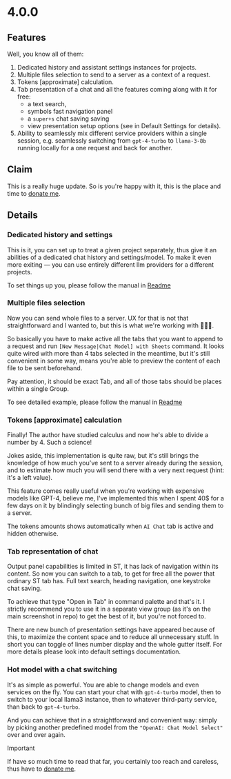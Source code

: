 # 4.0.0

## Features

Well, you know all of them:

1. Dedicated history and assistant settings instances for projects.
2. Multiple files selection to send to a server as a context of a request.
3. Tokens [approximate] calculation.
4. Tab presentation of a chat and all the features coming along with it for free:
    - a text search, 
    - symbols fast navigation panel 
    - a `super+s` chat saving saving
    - view presentation setup options (see in Default Settings for details).
5. Ability to seamlessly mix different service providers within a single session, e.g. seamlessly switching from `gpt-4-turbo` to `llama-3-8b` running locally for a one request and back for another.

## Claim

This is a really huge update. So is you're happy with it, this is the place and time to [donate me](https://github.com/sponsors/yaroslavyaroslav). 

## Details

### Dedicated history and settings

This is it, you can set up to treat a given project separately, thus give it an abilities of a dedicated chat history and settings/model. To make it even more exiting — you can use entirely different llm providers for a different projects.

To set things up you, please follow the manual in [Readme](https://github.com/yaroslavyaroslav/OpenAI-sublime-text?tab=readme-ov-file#chat-history-management)

### Multiple files selection

Now you can send whole files to a server. UX for that is not that straightforward and I wanted to, but this is what we're working with 💁🏻‍♂️.

So basically you have to make active all the tabs that you want to append to a request and run `[New Message|Chat Model] with Sheets` command. It looks quite wired with more than 4 tabs selected in the meantime, but it's still convenient in some way, means you're able to preview the content of each file to be sent beforehand.

Pay attention, it should be exact Tab, and all of those tabs should be places within a single Group.

To see detailed example, please follow the manual in [Readme](https://github.com/yaroslavyaroslav/OpenAI-sublime-text?tab=readme-ov-file#additional-request-context-management)

### Tokens [approximate] calculation

Finally! The author have studied calculus and now he's able to divide a number by 4. Such a science!

Jokes aside, this implementation is quite raw, but it's still brings the knowledge of how much you've sent to a server already during the session, and to estimate how much you will send there with a very next request (hint: it's a left value).

This feature comes really useful when you're working with expensive models like GPT-4, believe me, I've implemented this when I spent 40$ for a few days on it by blindingly selecting bunch of big files and sending them to a server.

The tokens amounts shows automatically when `AI Chat` tab is active and hidden otherwise.

### Tab representation of chat

Output panel capabilities is limited in ST, it has lack of navigation within its content. So now you can switch to a tab, to get for free all the power that ordinary ST tab has. Full text search, heading navigation, one keystroke chat saving. 

To achieve that type "Open in Tab" in command palette and that's it. I strictly recommend you to use it in a separate view group (as it's on the main screenshot in repo) to get the best of it, but you're not forced to.

There are new bunch of presentation settings have appeared because of this, to maximize the content space and to reduce all unnecessary stuff. In short you can toggle of lines number display and the whole gutter itself. For more details please look into default settings documentation.

### Hot model with a chat switching

It's as simple as powerful. You are able to change models and even services on the fly. You can start your chat with `gpt-4-turbo` model, then to switch to your local llama3 instance, then to whatever third-party service, than back to `gpt-4-turbo`.

And you can achieve that in a straightforward and convenient way: simply by picking another predefined model from the `"OpenAI: Chat Model Select"` over and over again.

> [!IMPORTANT] 
> If have so much time to read that far, you certainly too reach and careless, thus have to [donate me](https://github.com/sponsors/yaroslavyaroslav).
